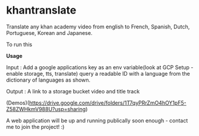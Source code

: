 # khantranslate
Translate any khan academy video from english to French, Spanish, Dutch, Portuguese, Korean and Japanese. 

To run this 

<b>Usage</b>

Input : 
Add a google applications key as an env variable(look at GCP Setup - enable storage, tts, translate) 
query a readable ID with a language from the dictionary of languages as shown. 

Output : 
A link to a storage bucket video and title track

(Demos)(https://drive.google.com/drive/folders/1T7qyPRrZmO4hOY1pF5-Z58ZWHkmV988U?usp=sharing)

A web application will be up and running publically soon enough - contact me to join the project! :) 
